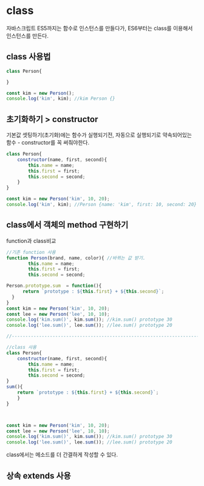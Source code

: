 # class

 자바스크립트 ES5까지는 함수로 인스턴스를 만들다가, ES6부터는 class를 이용해서 인스턴스를 만든다.



## class 사용법 


```js
class Person{

}

const kim = new Person();
console.log('kim', kim); //kim Person {}
```

## 초기화하기 > constructor
기본값 셋팅하기(초기화)에는 함수가 실행되기전, 자동으로 실행되기로 약속되어있는 함수 - constructor를 꼭 써줘야한다.
```js
class Person{
    constructor(name, first, second){ 
        this.name = name;
        this.first = first;
        this.second = second;
    }
}

const kim = new Person('kim', 10, 20);
console.log('kim', kim); //Person {name: 'kim', first: 10, second: 20}

```


## class에서 객체의 method 구현하기
function과 class비교 

```js
//기존 function 사용
function Person(brand, name, color){ //바뀌는 값 받기.
        this.name = name;
        this.first = first;
        this.second = second;

Person.prototype.sum  = function(){
      return `prototype : ${this.first} + ${this.second}`;
  }
}
const kim = new Person('kim', 10, 20);
const lee = new Person('lee', 10, 10);
console.log('kim.sum()', kim.sum()); //kim.sum() prototype 30
console.log('lee.sum()', lee.sum()); //lee.sum() prototype 20

//-----------------------------------------------------------------------

//class 사용
class Person{
    constructor(name, first, second){ 
        this.name = name;
        this.first = first;
        this.second = second;
}
sum(){
    return `prototype : ${this.first} + ${this.second}`;
    }
}



const kim = new Person('kim', 10, 20);
const lee = new Person('lee', 10, 10);
console.log('kim.sum()', kim.sum()); //kim.sum() prototype 30
console.log('lee.sum()', lee.sum()); //lee.sum() prototype 20

```
class에서는 메소드를 더 간결하게 작성할 수 있다.

## 상속 extends 사용
